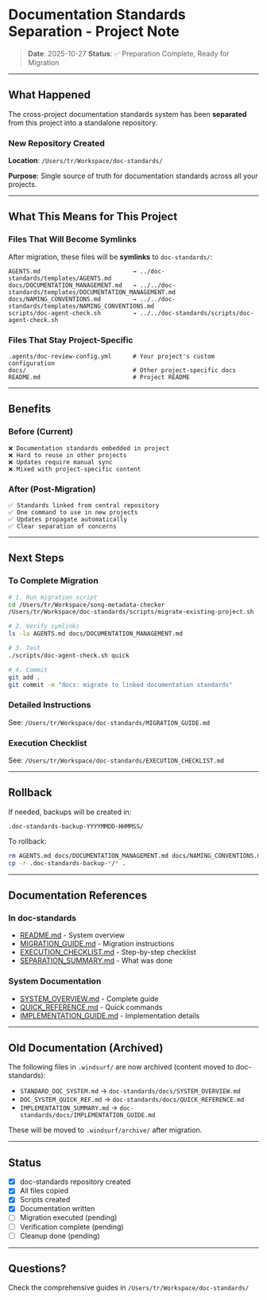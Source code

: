 # Documentation Standards Separation - Project Note

> **Date**: 2025-10-27
> **Status**: ✅ Preparation Complete, Ready for Migration

---

## What Happened

The cross-project documentation standards system has been **separated** from this project into a standalone repository.

### New Repository Created

**Location**: `/Users/tr/Workspace/doc-standards/`

**Purpose**: Single source of truth for documentation standards across all your projects.

---

## What This Means for This Project

### Files That Will Become Symlinks

After migration, these files will be **symlinks** to `doc-standards/`:

```
AGENTS.md                          → ../doc-standards/templates/AGENTS.md
docs/DOCUMENTATION_MANAGEMENT.md   → ../../doc-standards/templates/DOCUMENTATION_MANAGEMENT.md
docs/NAMING_CONVENTIONS.md         → ../../doc-standards/templates/NAMING_CONVENTIONS.md
scripts/doc-agent-check.sh         → ../../doc-standards/scripts/doc-agent-check.sh
```

### Files That Stay Project-Specific

```
.agents/doc-review-config.yml      # Your project's custom configuration
docs/                              # Other project-specific docs
README.md                          # Project README
```

---

## Benefits

### Before (Current)

```
❌ Documentation standards embedded in project
❌ Hard to reuse in other projects
❌ Updates require manual sync
❌ Mixed with project-specific content
```

### After (Post-Migration)

```
✅ Standards linked from central repository
✅ One command to use in new projects
✅ Updates propagate automatically
✅ Clear separation of concerns
```

---

## Next Steps

### To Complete Migration

```bash
# 1. Run migration script
cd /Users/tr/Workspace/song-metadata-checker
/Users/tr/Workspace/doc-standards/scripts/migrate-existing-project.sh

# 2. Verify symlinks
ls -la AGENTS.md docs/DOCUMENTATION_MANAGEMENT.md

# 3. Test
./scripts/doc-agent-check.sh quick

# 4. Commit
git add .
git commit -m "docs: migrate to linked documentation standards"
```

### Detailed Instructions

See: `/Users/tr/Workspace/doc-standards/MIGRATION_GUIDE.md`

### Execution Checklist

See: `/Users/tr/Workspace/doc-standards/EXECUTION_CHECKLIST.md`

---

## Rollback

If needed, backups will be created in:

```
.doc-standards-backup-YYYYMMDD-HHMMSS/
```

To rollback:

```bash
rm AGENTS.md docs/DOCUMENTATION_MANAGEMENT.md docs/NAMING_CONVENTIONS.md scripts/doc-agent-check.sh
cp -r .doc-standards-backup-*/* .
```

---

## Documentation References

### In doc-standards

- [README.md](../../doc-standards/README.md) - System overview
- [MIGRATION_GUIDE.md](../../doc-standards/MIGRATION_GUIDE.md) - Migration instructions
- [EXECUTION_CHECKLIST.md](../../doc-standards/EXECUTION_CHECKLIST.md) - Step-by-step checklist
- [SEPARATION_SUMMARY.md](../../doc-standards/SEPARATION_SUMMARY.md) - What was done

### System Documentation

- [SYSTEM_OVERVIEW.md](../../doc-standards/docs/SYSTEM_OVERVIEW.md) - Complete guide
- [QUICK_REFERENCE.md](../../doc-standards/docs/QUICK_REFERENCE.md) - Quick commands
- [IMPLEMENTATION_GUIDE.md](../../doc-standards/docs/IMPLEMENTATION_GUIDE.md) - Implementation details

---

## Old Documentation (Archived)

The following files in `.windsurf/` are now archived (content moved to doc-standards):

- `STANDARD_DOC_SYSTEM.md` → `doc-standards/docs/SYSTEM_OVERVIEW.md`
- `DOC_SYSTEM_QUICK_REF.md` → `doc-standards/docs/QUICK_REFERENCE.md`
- `IMPLEMENTATION_SUMMARY.md` → `doc-standards/docs/IMPLEMENTATION_GUIDE.md`

These will be moved to `.windsurf/archive/` after migration.

---

## Status

- [x] doc-standards repository created
- [x] All files copied
- [x] Scripts created
- [x] Documentation written
- [ ] Migration executed (pending)
- [ ] Verification complete (pending)
- [ ] Cleanup done (pending)

---

## Questions?

Check the comprehensive guides in `/Users/tr/Workspace/doc-standards/`
